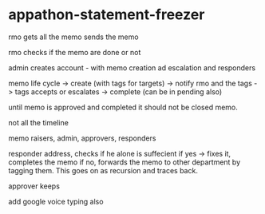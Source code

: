 # appathon-statement-freezer

rmo gets all the memo
sends the memo

rmo checks if the memo are done or not

admin creates account - with memo creation ad escalation and responders

memo life cycle -> create (with tags for targets) -> notify rmo and the tags -> tags accepts or escalates -> complete (can be in pending also)

until memo is approved and completed it should not be closed memo.

not all the timeline

memo raisers, admin, approvers, responders

responder address, checks if he alone is suffecient
if yes  -> fixes it, completes the memo
if no, forwards the memo to other department by tagging them.
This goes on as recursion and traces back.

approver keeps

add google voice typing also